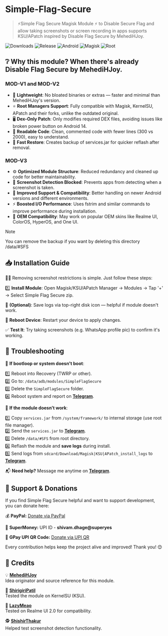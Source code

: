 # Simple-Flag-Secure
>⚡Simple Flag Secure Magisk Module ⚡ to Disable Secure Flag and allow taking screenshots or screen recording in apps supports KSU/APatch inspired by Disable Flag Secure by MehediHJoy.

![Downloads](https://img.shields.io/github/downloads/ShivamXD6/Simple-Flag-Secure/total?color=green&style=for-the-badge)
![Release](https://img.shields.io/github/v/release/ShivamXD6/Simple-Flag-Secure?style=for-the-badge)
![Android](https://img.shields.io/badge/Android-3DDC84?style=for-the-badge&logo=android&logoColor=white)
![Magisk](https://img.shields.io/badge/Magisk-8A2BE2?style=for-the-badge&logo=magisk&logoColor=white)
![Root](https://img.shields.io/badge/Root-ff0000?style=for-the-badge&logo=superuser&logoColor=white)

## ❔ Why this module? When there's already Disable Flag Secure by MehediHJoy.

### MOD-V1 and MOD-V2

- 💾 **Lightweight**: No bloated binaries or extras — faster and minimal than MehediHJoy's version.
- ⭐ **Root Managers Support**: Fully compatible with Magisk, KernelSU, APatch and their forks, unlike the outdated original.
- 🖥️ **Dex-Only Patch**: Only modifies required DEX files, avoiding issues like broken power button on Android 14.
- 💬 **Readable Code**: Clean, commented code with fewer lines (300 vs 2000), easy to understand.
- 🔄 **Fast Restore**: Creates backup of services.jar for quicker reflash after removal.

### MOD-V3

- ⚙️ **Optimized Module Structure**: Reduced redundancy and cleaned up code for better maintainability.
- 🚫 **Screenshot Detection Blocked**: Prevents apps from detecting when a screenshot is taken.
- 🔗 **Improved Support & Compatibility**: Better handling on newer Android versions and different environments.
- ⚡ **Boosted I/O Performance**: Uses fstrim and similar commands to improve performance during installation.
- 📱 **OEM Compatibility**: May work on popular OEM skins like Realme UI, ColorOS, HyperOS, and One UI.

> [!NOTE]
> You can remove the backup if you want by deleting this directory /data/#SFS

## 📥 Installation Guide

🚫📸 Removing screenshot restrictions is simple. Just follow these steps:

1️⃣ **Install Module**: Open Magisk/KSU/APatch Manager → Modules → Tap '+' → Select Simple Flag Secure zip.

💾 **(Optional)**: Save logs via top-right disk icon — helpful if module doesn't work.

🔁 **Reboot Device**: Restart your device to apply changes.

✅ **Test It**: Try taking screenshots (e.g. WhatsApp profile pic) to confirm it's working.


## 🧰 Troubleshooting

🔄 **If bootloop or system doesn't boot**:

1️⃣ Reboot into Recovery (TWRP or other).  
2️⃣ Go to: `/data/adb/modules/SimpleFlagSecure`  
3️⃣ Delete the `SimpleFlagSecure` folder.  
4️⃣ Reboot system and report on **[Telegram](https://telegram.me/ShastikXD)**.


🚫 **If the module doesn’t work**:

1️⃣ Copy `services.jar` from `/system/framework/` to internal storage (use root file manager).  
2️⃣ Send the `services.jar` to **[Telegram](https://telegram.me/ShastikXD)**.  
3️⃣ Delete `/data/#SFS` from root directory.  
4️⃣ Reflash the module and **save logs** during install.  
5️⃣ Send logs from `sdcard/Download/Magisk|KSU|APatch_install_logs` to **[Telegram](https://telegram.me/ShastikXD)**.

📬 **Need help?** Message me anytime on **[Telegram](https://telegram.me/ShastikXD)**.

## 🙏 Support & Donations

If you find Simple Flag Secure helpful and want to support development, you can donate here:

💰 **PayPal:** [Donate via PayPal](https://paypal.me/ShivamXD6)

📲 **SuperMoney:** UPI ID - **shivam.dhage@superyes**

🔗 **GPay UPI QR Code:** [Donate via UPI QR](https://i.ibb.co/5g4J2RXR/1f38d6d7-a8a2-4696-88e6-9cf503e0592c.png)

Every contribution helps keep the project alive and improved! Thank you! 😊

## 🙌 Credits

💡 **[MehediHJoy](https://xdaforums.com/t/module-disable-flag-secure-v9-0-by-mehedi-h-joy.4490475/)**  
Idea originator and source reference for this module.

🧪 **[ShirigiriPatil](https://telegram.me/BosadBillaHun)**  
Tested the module on KernelSU (KSU).

📱 **[LazyMeao](https://telegram.me/lazymeao)**  
Tested on Realme UI 2.0 for compatibility.

🕵️ **[ShishirThakur](https://telegram.me/Shishirsthakur)**  
Helped test screenshot detection functionality.

